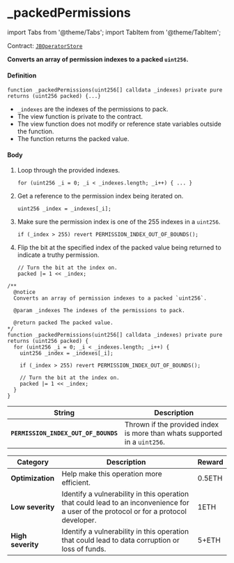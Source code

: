 # _packedPermissions

import Tabs from '@theme/Tabs';
import TabItem from '@theme/TabItem';

Contract: [`JBOperatorStore`](/docs/dev/v2/contracts/jboperatorstore/README.md)​‌

<Tabs>
<TabItem value="Step by step" label="Step by step">

**Converts an array of permission indexes to a packed `uint256`.**

#### Definition

```
function _packedPermissions(uint256[] calldata _indexes) private pure returns (uint256 packed) {...}
```

* `_indexes` are the indexes of the permissions to pack.
* The view function is private to the contract.
* The view function does not modify or reference state variables outside the function.
* The function returns the packed value.

#### Body

1.  Loop through the provided indexes.

    ```
    for (uint256 _i = 0; _i < _indexes.length; _i++) { ... }
    ```
2.  Get a reference to the permission index being iterated on.

    ```
    uint256 _index = _indexes[_i];
    ```
3.  Make sure the permission index is one of the 255 indexes in a `uint256`.

    ```
    if (_index > 255) revert PERMISSION_INDEX_OUT_OF_BOUNDS();
    ```
4.  Flip the bit at the specified index of the packed value being returned to indicate a truthy permission.

    ```
    // Turn the bit at the index on.
    packed |= 1 << _index;
    ```

</TabItem>

<TabItem value="Code" label="Code">

```
/**
  @notice
  Converts an array of permission indexes to a packed `uint256`.

  @param _indexes The indexes of the permissions to pack.

  @return packed The packed value.
*/
function _packedPermissions(uint256[] calldata _indexes) private pure returns (uint256 packed) {
  for (uint256 _i = 0; _i < _indexes.length; _i++) {
    uint256 _index = _indexes[_i];

    if (_index > 255) revert PERMISSION_INDEX_OUT_OF_BOUNDS();

    // Turn the bit at the index on.
    packed |= 1 << _index;
  }
}
```

</TabItem>

<TabItem value="Errors" label="Errors">

| String                               | Description                                                               |
| ------------------------------------ | ------------------------------------------------------------------------- |
| **`PERMISSION_INDEX_OUT_OF_BOUNDS`** | Thrown if the provided index is more than whats supported in a `uint256`. |

</TabItem>

<TabItem value="Bug bounty" label="Bug bounty">

| Category          | Description                                                                                                                            | Reward |
| ----------------- | -------------------------------------------------------------------------------------------------------------------------------------- | ------ |
| **Optimization**  | Help make this operation more efficient.                                                                                               | 0.5ETH |
| **Low severity**  | Identify a vulnerability in this operation that could lead to an inconvenience for a user of the protocol or for a protocol developer. | 1ETH   |
| **High severity** | Identify a vulnerability in this operation that could lead to data corruption or loss of funds.                                        | 5+ETH  |

</TabItem>
</Tabs>
